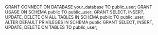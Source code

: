 GRANT CONNECT ON DATABASE your_database TO public_user;
GRANT USAGE ON SCHEMA public TO public_user;
GRANT SELECT, INSERT, UPDATE, DELETE ON ALL TABLES IN SCHEMA public TO public_user;
ALTER DEFAULT PRIVILEGES IN SCHEMA public GRANT SELECT, INSERT, UPDATE, DELETE ON TABLES TO public_user;
